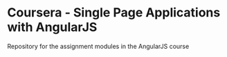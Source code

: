 # Coursera - Single Page Applications with AngularJS
 Repository for the assignment modules in the AngularJS course
